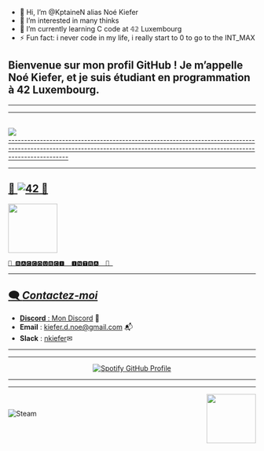 - 👋 Hi, I’m @KptaineN alias Noé Kiefer
- 👀 I’m interested in many thinks 
- 🌱 I’m currently learning C code at 𝟜𝟚 Luxembourg 
- ⚡ Fun fact: i never code in my life, i really start to 0 to go to the INT_MAX



Bienvenue sur mon profil GitHub ! Je m’appelle Noé Kiefer, et je suis étudiant en programmation à 42 Luxembourg.
---------------------------------------------------------------------------------------------------------------------------------------------------------------------------------------------------------------------------------------------------------------------------------------------------------------------------------------------
-------------------------------------------------------------------------------------------------------------
------------------------------------------------------------------
<br clear="left"/>



<a href="https://discordapp.com/users/4ptaine" target="_blank">
<img src="https://media1.giphy.com/media/v1.Y2lkPTc5MGI3NjExeHEyajhndjZ0aWxrMm50ZnNvOHlyYjB5djllY3Zvc3RrYzU4NnM3MCZlcD12MV9pbnRlcm5hbF9naWZfYnlfaWQmY3Q9Zw/felVe9mAFvTJzoGUX8/giphy.webp/" target="_blank">
<br clear="right"/>
-------------------------------------------------------------------------------------------------------------------------------------------------------------------------------

-------------------------------------------------------------------------------------------------------------------------------------------------------------------------------



 ## 🚀 ![42](https://img.shields.io/badge/-42-black?style=for-the-badge&logo=42&logoColor=white) 🚀 
<a href="https://profile.intra.42.fr/nkiefer" target="_blank">  
  <img src="https://i.giphy.com/3oKIPtjElfqwMOTbH2.webp" width="100"/>

    🚀 🆁🅰🅲🅲🅾🆄🆁🅲🅸 ​ 🅸🅽🆃🆁🅰  🚀 
---------------------------------------------------------------------------------------------------------------
## 🗨️ _Contactez-moi_

- **Discord** : [Mon Discord](https://discordapp.com/users/4ptaine) 💬
- **Email** : [kiefer.d.noe@gmail.com](mailto:kiefer.d.noe@gmail.com) 📬
- **Slack** : [nkiefer](https://slack.com/app_redirect?channel=C12345678)✉
---------------------------------------------------------------------------------------------------------------



------------------------------------------------------------------------------------------

<div style="text-align: center;">
    <a href="https://github.com/kittinan/spotify-github-profile">
        <img src="https://spotify-github-profile.kittinanx.com/api/view?uid=noe_kif&cover_image=true&theme=default&show_offline=false&background_color=121212&interchange=false&bar_color_cover=true" alt="Spotify GitHub Profile">
    </a>
</div>




-----------------------------------------------------
--------------------------------------


<img src="https://media4.giphy.com/media/v1.Y2lkPTc5MGI3NjExMzdnczVyeXd1NWRpa2wxbjlzMWluMTFmbDhicWI4dnhjbXlpdXhkMCZlcD12MV9pbnRlcm5hbF9naWZfYnlfaWQmY3Q9Zw/lF8gToHOsG6xY454az/giphy.webp" align="right" width="100" style="margin-left: 10px;"/>

<br clear="left"/>


![Steam](https://img.shields.io/badge/steam-%23000000.svg?style=for-the-badge&logo=steam&logoColor=white)




